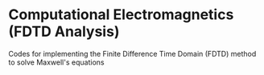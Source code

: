 # Computational Electromagnetics (FDTD Analysis)

Codes for implementing the Finite Difference Time Domain (FDTD) method to solve Maxwell's equations
